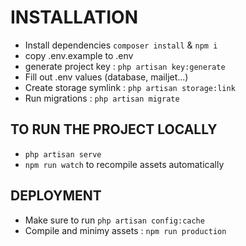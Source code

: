 # INSTALLATION
- Install dependencies ```composer install``` & ```npm i```
- copy .env.example to .env
- generate project key : ```php artisan key:generate```
- Fill out .env values (database, mailjet...)
- Create storage symlink : ```php artisan storage:link```
- Run migrations : ```php artisan migrate```

## TO RUN THE PROJECT LOCALLY
- ```php artisan serve```
- ```npm run watch``` to recompile assets automatically

## DEPLOYMENT
- Make sure to run ```php artisan config:cache```
- Compile and minimy assets : ```npm run production```
